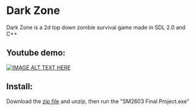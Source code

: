 # Dark Zone
Dark Zone is a 2d top down zombie survival game made in SDL 2.0 and C++


## Youtube demo:
[![IMAGE ALT TEXT HERE](https://img.youtube.com/vi/DmhYlhZxvpQ/0.jpg)](https://youtu.be/DmhYlhZxvpQ)

## Install:
Download the [zip file](https://github.com/JoeSiu/SM2603-Final-Project/releases/latest) and unzip, then run the "SM2603 Final Project.exe"
